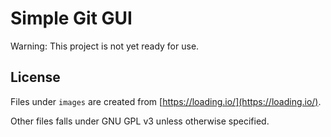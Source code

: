 # Simple Git GUI

Warning: This project is not yet ready for use. 

## License

Files under `images` are created from [https://loading.io/](https://loading.io/). 

Other files falls under GNU GPL v3 unless otherwise specified. 
